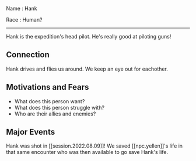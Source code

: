 
Name
: Hank

Race
: Human?

---

Hank is the expedition's head pilot. He's really good at piloting guns!

## Connection
Hank drives and flies us around. We keep an eye out for eachother.

## Motivations and Fears
* What does this person want?
* What does this person struggle with?
* Who are their allies and enemies?

## Major Events
Hank was shot in [[session.2022.08.09]]! We saved [[npc.yellen]]'s life in that same encounter who was then available to go save Hank's life.
